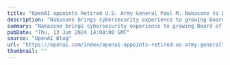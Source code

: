 ```yaml
---
title: "OpenAI appoints Retired U.S. Army General Paul M. Nakasone to Board of Directors"
description: "Nakasone brings cybersecurity experience to growing Board of Directors; will join the Board’s Safety and Security Committee"
summary: "Nakasone brings cybersecurity experience to growing Board of Directors; will join the Board’s Safety and Security Committee"
pubDate: "Thu, 13 Jun 2024 14:00:00 GMT"
source: "OpenAI Blog"
url: "https://openai.com/index/openai-appoints-retired-us-army-general"
thumbnail: ""
---
```


